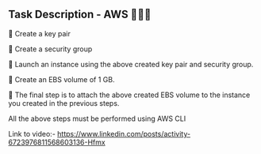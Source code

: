 ## Task Description - AWS 👨🏻‍💻

🔅 Create a key pair 

🔅 Create a security group 

🔅 Launch an instance using the above created key pair and security group.

🔅 Create an EBS volume of 1 GB.

🔅 The final step is to attach the above created EBS volume to the instance you created in the previous steps.

All the above steps must be performed using AWS CLI

Link to video:- https://www.linkedin.com/posts/activity-6723976811568603136-Hfmx
